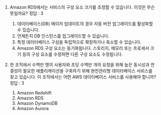 1. Amazon RDS에서는 서비스의 구성 요소 크기를 조정할 수 있습니다. 이것은 무슨 뜻일까요? 정답 : 3

    1. 데이터베이스(DB) 메이저 업데이트의 경우 자동 버전 업그레이드를 활성화할 수 있습니다.
    2. 언제든지 DB 인스턴스를 업그레이드할 수 있습니다.
    3. 특정 데이터베이스 구성을 독립적으로 확장하거나 축소할 수 있습니다.
    4. Amazon RDS 구성 요소는 동기화됩니다. 스토리지, 메모리 또는 프로세서 크기 등의 구성 요소를 수정하면 다른 구성 요소도 수정됩니다.

2. 한 조직에서 수백만 명의 사용자와 초당 수백만 개의 요청을 위해 높은 동시성과 연결성이 필요한 애플리케이션을 구축하기 위해 완전관리형 데이터베이스 서비스를 찾고 있습니다. 이 조직에서는 어떤 AWS 데이터베이스 서비스를 사용해야 합니까? 정답 : 3

    1. Amazon Redshift
    2. Amazon RDS
    3. Amazon DynamoDB
    4. Amazon Aurora